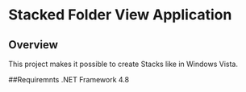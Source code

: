 # Stacked Folder View Application

## Overview
This project makes it possible to create Stacks like in Windows Vista.

##Requiremnts
.NET Framework 4.8

